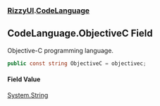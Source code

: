 ### [RizzyUI](RizzyUI 'RizzyUI').[CodeLanguage](RizzyUI.CodeLanguage 'RizzyUI.CodeLanguage')

## CodeLanguage.ObjectiveC Field

Objective-C programming language.

```csharp
public const string ObjectiveC = objectivec;
```

#### Field Value
[System.String](https://docs.microsoft.com/en-us/dotnet/api/System.String 'System.String')